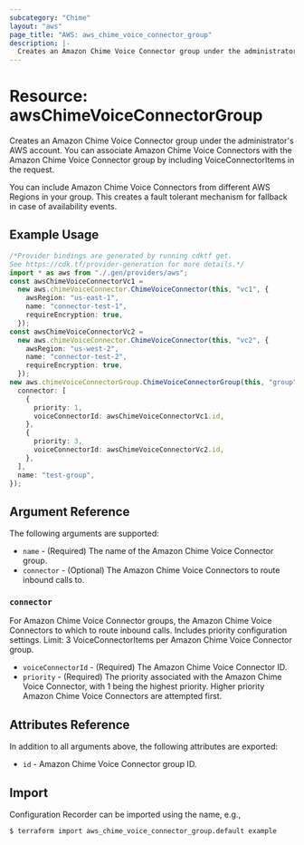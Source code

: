 ```yaml
---
subcategory: "Chime"
layout: "aws"
page_title: "AWS: aws_chime_voice_connector_group"
description: |-
  Creates an Amazon Chime Voice Connector group under the administrator's AWS account.
---
```


# Resource: awsChimeVoiceConnectorGroup

Creates an Amazon Chime Voice Connector group under the administrator's AWS account. You can associate Amazon Chime Voice Connectors with the Amazon Chime Voice Connector group by including VoiceConnectorItems in the request.

You can include Amazon Chime Voice Connectors from different AWS Regions in your group. This creates a fault tolerant mechanism for fallback in case of availability events.

## Example Usage

```typescript
/*Provider bindings are generated by running cdktf get.
See https://cdk.tf/provider-generation for more details.*/
import * as aws from "./.gen/providers/aws";
const awsChimeVoiceConnectorVc1 =
  new aws.chimeVoiceConnector.ChimeVoiceConnector(this, "vc1", {
    awsRegion: "us-east-1",
    name: "connector-test-1",
    requireEncryption: true,
  });
const awsChimeVoiceConnectorVc2 =
  new aws.chimeVoiceConnector.ChimeVoiceConnector(this, "vc2", {
    awsRegion: "us-west-2",
    name: "connector-test-2",
    requireEncryption: true,
  });
new aws.chimeVoiceConnectorGroup.ChimeVoiceConnectorGroup(this, "group", {
  connector: [
    {
      priority: 1,
      voiceConnectorId: awsChimeVoiceConnectorVc1.id,
    },
    {
      priority: 3,
      voiceConnectorId: awsChimeVoiceConnectorVc2.id,
    },
  ],
  name: "test-group",
});

```

## Argument Reference

The following arguments are supported:

* `name` - (Required) The name of the Amazon Chime Voice Connector group.
* `connector` - (Optional) The Amazon Chime Voice Connectors to route inbound calls to.

### `connector`

For Amazon Chime Voice Connector groups, the Amazon Chime Voice Connectors to which to route inbound calls. Includes priority configuration settings. Limit: 3 VoiceConnectorItems per Amazon Chime Voice Connector group.

* `voiceConnectorId` - (Required) The Amazon Chime Voice Connector ID.
* `priority` - (Required) The priority associated with the Amazon Chime Voice Connector, with 1 being the highest priority. Higher priority Amazon Chime Voice Connectors are attempted first.

## Attributes Reference

In addition to all arguments above, the following attributes are exported:

* `id` - Amazon Chime Voice Connector group ID.

## Import

Configuration Recorder can be imported using the name, e.g.,

```console
$ terraform import aws_chime_voice_connector_group.default example
```
